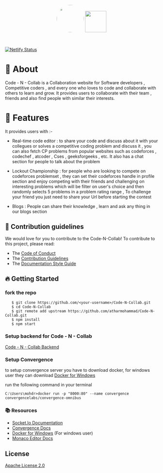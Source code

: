 <p align="center">
<img src="https://user-images.githubusercontent.com/56029409/120935296-af116b00-c71f-11eb-8a47-9ca6a54832db.png" height="90"
     style="border-radius:50%"/>
<img src="https://user-images.githubusercontent.com/56029409/120934611-a10e1b00-c71c-11eb-8f9a-c22ecfc82652.png" height="70">
</p>
<br/>


[![Netlify Status](https://api.netlify.com/api/v1/badges/30ec72b0-446f-44c8-b683-6f975f131898/deploy-status)](https://app.netlify.com/sites/code-n-collab/deploys)

# 🔖 About 
Code - N - Collab is a Collaboration website for Software developers , Competitive coders , and every one who loves to code and collaborate with others to learn and grow. It provides users to collaborate with their team , friends and also find people with similar their interests.

# 🚀 Features
It provides users with :-
- Real-time code editor :
  to share your code and discuss about it with your collegues or solves a competitive coding problem and discuss it , you can also fetch CP problems from popular websites such as codeforces , codechef , atcoder , Cses , geeksforgeeks , etc. It also has a chat section for people to talk about the problem

- Lockout Championship :
  for people who are looking to compete on codeforces problemset , they can set their codeforces handle in profile section and enjoy competing with their friends and challenging on interesting problems which will be filter on user's choice and then randomly selects 5 problems in a problem rating range , To challenge your friend you just need to share your Url before starting the contest
  
- Blogs : 
  People can share their knowledge , learn and ask any thing in our blogs section 


## 💁 Contribution guidelines 

We would love for you to contribute to the Code-N-Collab! To contribute to this project, please read:

- The <a href="CODE_OF_CONDUCT.md" >Code of Conduct</a>
- The <a href="CONTRIBUTING.md">Contribution Guidelines</a>
- The <a href="" >Documentation Style Guide</a>

## 🔥 Getting Started 

### fork the repo

```
   $ git clone https://github.com/<your-username>/Code-N-Collab.git
   $ cd Code-N-Collab
   $ git remote add upstream https://github.com/atharmohammad/Code-N-Collab.git
   $ npm install
   $ npm start
```

### Setup backend for Code - N - Collab
<a href="https://github.com/atharmohammad/Code-N-Collab-Server">Code - N - Collab Backend</a>

### Setup Convergence 
to setup convergence server you have to download docker, for windows user they can download <a href="https://docs.docker.com/docker-for-windows/install/">Docker for Windows</a>

run the following command in your terminal

```
C:\Users\mohdr>docker run -p "8000:80" --name convergence convergencelabs/convergence-omnibus
```


### 📚 Resources 
- <a href="https://socket.io/docs/v4" >Socket.Io Documentation </a>
- <a href="https://convergence.io/documentation/" > Convergence Docs </a>
- <a href="https://docs.docker.com/docker-for-windows/install/">Docker for Windows</a> (For windows user)
- <a href="https://microsoft.github.io/monaco-editor/api/modules/monaco.editor.html">Monaco Editor Docs</a>

## License
<a href="LICENSE">Apache License 2.0</a>

